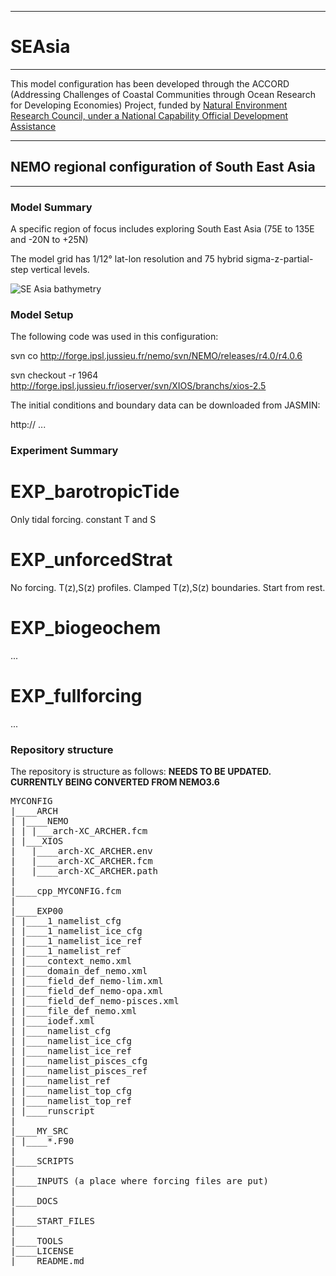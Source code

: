 ********
# SEAsia
********

This model configuration has been developed through the ACCORD (Addressing Challenges of Coastal Communities through Ocean Research for Developing Economies) Project, funded by [Natural Environment Research Council, under a National Capability Official Development Assistance](http://gotw.nerc.ac.uk/list_full.asp?pcode=NE%2FR000123%2F1)

*************************************************
## NEMO regional configuration of South East Asia
*************************************************

### Model Summary

A specific region of focus includes exploring South East Asia (75E to 135E and -20N to +25N)

The model grid has 1/12&deg; lat-lon resolution and 75 hybrid sigma-z-partial-step vertical levels.

![SE Asia bathymetry](https://github.com/NOC-MSM/SEAsia/wiki/FIGURES/ACCORD_SEAsia_bathy.png)

### Model Setup

The following code was used in this configuration:

svn co http://forge.ipsl.jussieu.fr/nemo/svn/NEMO/releases/r4.0/r4.0.6

svn checkout -r 1964 http://forge.ipsl.jussieu.fr/ioserver/svn/XIOS/branchs/xios-2.5

The initial conditions and boundary data can be downloaded from JASMIN:

http://  ...

### Experiment Summary

EXP_barotropicTide
==================
Only tidal forcing. constant T and S


EXP_unforcedStrat
=================
No forcing. T(z),S(z) profiles. Clamped T(z),S(z) boundaries. Start from rest.


EXP_biogeochem
==============
...

EXP_fullforcing
===============
...

### Repository structure

The repository is structure as follows: **NEEDS TO BE UPDATED. CURRENTLY BEING CONVERTED FROM NEMO3.6**
<pre>
MYCONFIG
|____ARCH
| |____NEMO
| | |___arch-XC_ARCHER.fcm
| |___XIOS
|   |____arch-XC_ARCHER.env
|   |____arch-XC_ARCHER.fcm
|   |____arch-XC_ARCHER.path
|
|____cpp_MYCONFIG.fcm
|
|____EXP00
| |____1_namelist_cfg
| |____1_namelist_ice_cfg
| |____1_namelist_ice_ref
| |____1_namelist_ref
| |____context_nemo.xml
| |____domain_def_nemo.xml
| |____field_def_nemo-lim.xml
| |____field_def_nemo-opa.xml
| |____field_def_nemo-pisces.xml
| |____file_def_nemo.xml
| |____iodef.xml
| |____namelist_cfg
| |____namelist_ice_cfg
| |____namelist_ice_ref
| |____namelist_pisces_cfg
| |____namelist_pisces_ref
| |____namelist_ref
| |____namelist_top_cfg
| |____namelist_top_ref
| |____runscript
|
|____MY_SRC
| |____*.F90
|
|____SCRIPTS
|
|____INPUTS (a place where forcing files are put)
|
|____DOCS
|
|____START_FILES
|
|____TOOLS
|____LICENSE
|____README.md
</pre>
